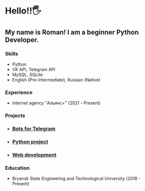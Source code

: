 # Hello!!🖐
## My name is Roman! I am a beginner Python Developer.

### Skills
- Python
- VK API, Telegram API
- MySQL, SQLite
- English (Pre-Intermediate), Russian (Native)

### Experience
- Internet agency "Альянс+" (2021 - Present)

### Projects

- ### [Bots for Telegram](https://github.com/axemanofic?tab=repositories&q=bot)
- ### [Python project](https://github.com/axemanofic?tab=repositories&language=python)
- ### [Web development](https://github.com/axemanofic?tab=repositories&language=html)

### Education
- Bryansk State Engineering and Technological University (2018 - Present)
